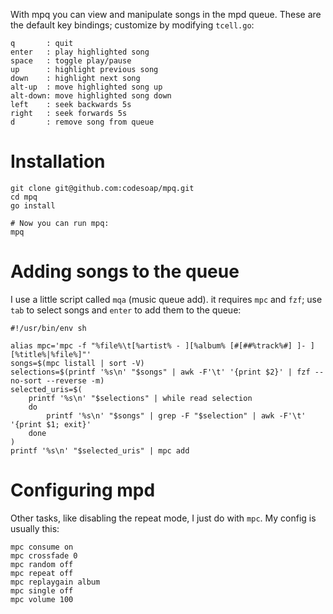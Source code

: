 With mpq you can view and manipulate songs in the mpd queue. These are
the default key bindings; customize by modifying `tcell.go`:

```
q       : quit
enter   : play highlighted song
space   : toggle play/pause
up      : highlight previous song
down    : highlight next song
alt-up  : move highlighted song up
alt-down: move highlighted song down
left    : seek backwards 5s
right   : seek forwards 5s
d       : remove song from queue
```

# Installation
```shell
git clone git@github.com:codesoap/mpq.git
cd mpq
go install

# Now you can run mpq:
mpq
```

# Adding songs to the queue
I use a little script called `mqa` (music queue add). it requires `mpc`
and `fzf`; use `tab` to select songs and `enter` to add them to the
queue:

```shell
#!/usr/bin/env sh

alias mpc='mpc -f "%file%\t[%artist% - ][%album% [#[##%track%#] ]- ][%title%|%file%]"'
songs=$(mpc listall | sort -V)
selections=$(printf '%s\n' "$songs" | awk -F'\t' '{print $2}' | fzf --no-sort --reverse -m)
selected_uris=$(
	printf '%s\n' "$selections" | while read selection
	do
		printf '%s\n' "$songs" | grep -F "$selection" | awk -F'\t' '{print $1; exit}'
	done
)
printf '%s\n' "$selected_uris" | mpc add
```

# Configuring mpd
Other tasks, like disabling the repeat mode, I just do with `mpc`. My
config is usually this:

```shell
mpc consume on
mpc crossfade 0
mpc random off
mpc repeat off
mpc replaygain album
mpc single off
mpc volume 100
```

